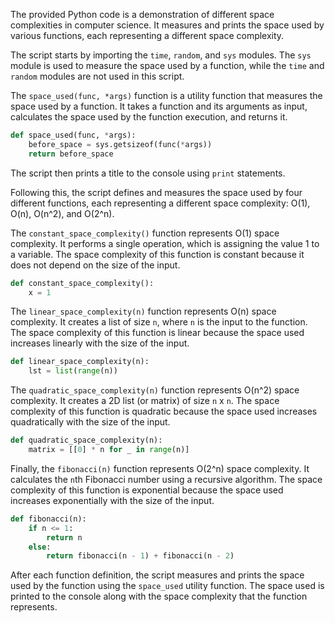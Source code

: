 The provided Python code is a demonstration of different space complexities in computer science. It measures and prints the space used by various functions, each representing a different space complexity.

The script starts by importing the `time`, `random`, and `sys` modules. The `sys` module is used to measure the space used by a function, while the `time` and `random` modules are not used in this script.

The `space_used(func, *args)` function is a utility function that measures the space used by a function. It takes a function and its arguments as input, calculates the space used by the function execution, and returns it.

```python
def space_used(func, *args):
    before_space = sys.getsizeof(func(*args))
    return before_space
```

The script then prints a title to the console using `print` statements.

Following this, the script defines and measures the space used by four different functions, each representing a different space complexity: O(1), O(n), O(n^2), and O(2^n).

The `constant_space_complexity()` function represents O(1) space complexity. It performs a single operation, which is assigning the value 1 to a variable. The space complexity of this function is constant because it does not depend on the size of the input.

```python
def constant_space_complexity():
    x = 1
```

The `linear_space_complexity(n)` function represents O(n) space complexity. It creates a list of size `n`, where `n` is the input to the function. The space complexity of this function is linear because the space used increases linearly with the size of the input.

```python
def linear_space_complexity(n):
    lst = list(range(n))
```

The `quadratic_space_complexity(n)` function represents O(n^2) space complexity. It creates a 2D list (or matrix) of size `n` x `n`. The space complexity of this function is quadratic because the space used increases quadratically with the size of the input.

```python
def quadratic_space_complexity(n):
    matrix = [[0] * n for _ in range(n)]
```

Finally, the `fibonacci(n)` function represents O(2^n) space complexity. It calculates the `n`th Fibonacci number using a recursive algorithm. The space complexity of this function is exponential because the space used increases exponentially with the size of the input.

```python
def fibonacci(n):
    if n <= 1:
        return n
    else:
        return fibonacci(n - 1) + fibonacci(n - 2)
```

After each function definition, the script measures and prints the space used by the function using the `space_used` utility function. The space used is printed to the console along with the space complexity that the function represents.
